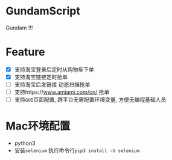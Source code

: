 # GundamScript
Gundam !!!

# Feature

- [x] 支持淘宝登录后定时从购物车下单
- [x] 支持淘宝链接定时抢单
- [ ] 支持淘宝后发链接 动态扫描抢单
- [ ] 支持https://www.amiami.com/cn/ 抢单
- [ ] 支持`GUI`页面配置, 跨平台无需配置环境变量, 方便无编程基础人员

# Mac环境配置

- python3
- 安装`selenium` 执行命令行`pip3 install -U selenium`
